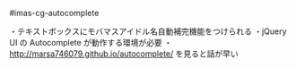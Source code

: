 #imas-cg-autocomplete

・テキストボックスにモバマスアイドル名自動補完機能をつけられる
・jQuery UI の Autocomplete が動作する環境が必要
・http://marsa746079.github.io/autocomplete/ を見ると話が早い
